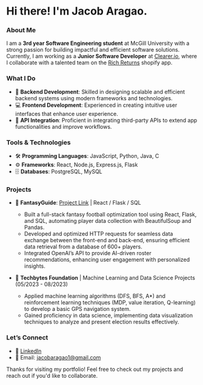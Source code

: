 # Hi there! I'm Jacob Aragao.

### About Me
I am a **3rd year Software Engineering student** at McGill University with a strong passion for building impactful and efficient software solutions. Currently, I am working as a **Junior Software Developer** at [Clearer.io](https://clearer.io), where I collaborate with a talented team on the [Rich Returns](https://www.richreturns.io/) shopify app.

### What I Do
- 🚀 **Backend Development**: Skilled in designing scalable and efficient backend systems using modern frameworks and technologies.
- 💻 **Frontend Development**: Experienced in creating intuitive user interfaces that enhance user experience.
- 🔗 **API Integration**: Proficient in integrating third-party APIs to extend app functionalities and improve workflows.

### Tools & Technologies
- 🛠️ **Programming Languages**: JavaScript, Python, Java, C
- ⚙️ **Frameworks**: React, Node.js, Express.js, Flask
- 🗄️ **Databases**: PostgreSQL, MySQL

### Projects
- 🏈 **FantasyGuide**: [Project Link](https://github.com/Jacoba91/FantasyGuide) | React / Flask / SQL  
  - Built a full-stack fantasy football optimization tool using React, Flask, and SQL, automating player data collection with BeautifulSoup and Pandas.  
  - Developed and optimized HTTP requests for seamless data exchange between the front-end and back-end, ensuring efficient data retrieval from a database of 600+ players.  
  - Integrated OpenAI’s API to provide AI-driven roster recommendations, enhancing user engagement with personalized insights.

- 🤖 **Techbytes Foundation** | Machine Learning and Data Science Projects (05/2023 - 08/2023)  
  - Applied machine learning algorithms (DFS, BFS, A*) and reinforcement learning techniques (MDP, value iteration, Q-learning) to develop a basic GPS navigation system.  
  - Gained proficiency in data science, implementing data visualization techniques to analyze and present election results effectively.

### Let’s Connect
- 🔗 [LinkedIn](https://www.linkedin.com/in/jacob-aragao-710664255/)
- 📧 Email: jacobaragao1@gmail.com

Thanks for visiting my portfolio! Feel free to check out my projects and reach out if you'd like to collaborate.


<!--
**Jacoba91/Jacoba91** is a ✨ _special_ ✨ repository because its `README.md` (this file) appears on your GitHub profile.

Here are some ideas to get you started:

- 🔭 I’m currently working on ...
- 🌱 I’m currently learning ...
- 👯 I’m looking to collaborate on ...
- 🤔 I’m looking for help with ...
- 💬 Ask me about ...
- 📫 How to reach me: ...
- 😄 Pronouns: ...
- ⚡ Fun fact: ...
-->
